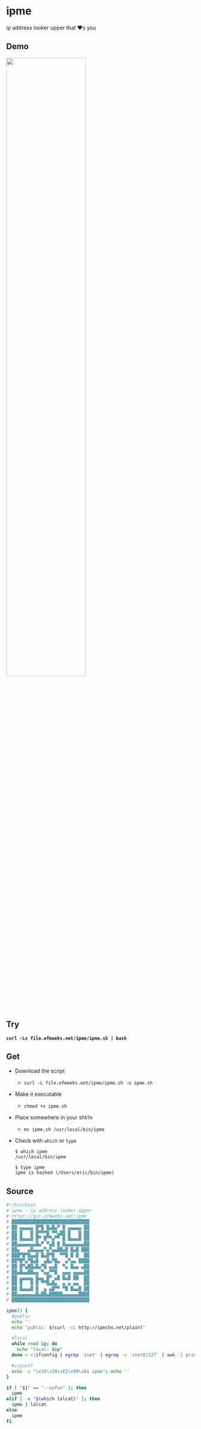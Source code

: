 <!--TOC-->

# ipme

ip address looker upper that &hearts;s you

## Demo
<a href="https://asciinema.org/a/q2fSmWLQLbt4gRf6700sutkMZ?t=5.5&autoplay=1&loop=1&speed=1.1&size=medium&cols=50&rows=15"><img src="https://asciinema.org/a/q2fSmWLQLbt4gRf6700sutkMZ.png" width="65%" target="_blank"></a>

## Try 
**`curl -Ls file.efmeeks.net/ipme/ipme.sh | bash`**

## Get

* Download the script
  * `curl -L file.efmeeks.net/ipme/ipme.sh -o ipme.sh`
* Make it executable
  * `chmod +x ipme.sh`
* Place somewhere in your `$PATH`
  * `mv ipme.sh /usr/local/bin/ipme`
* Check with `which` or `type`
    ```text
    $ which ipme
    /usr/local/bin/ipme
    ```

    ```text
    $ type ipme
    ipme is hashed (/Users/eric/bin/ipme)
    ```

## Source
```bash
#!/bin/bash
# ipme - ip address looker upper
# https://git.efmeeks.net/ipme
# █████████████████████████████
# ██ ▄▄▄▄▄ █▀█ █▄█▄▀ █ ▄▄▄▄▄ ██
# ██ █   █ █▀▀▀█ ▀▀▄██ █   █ ██
# ██ █▄▄▄█ █▀ █▀▀▄▀▀ █ █▄▄▄█ ██
# ██▄▄▄▄▄▄▄█▄▀ ▀▄█ █ █▄▄▄▄▄▄▄██
# ██▄   ▄█▄▄▄▄▀▄▀▄▄██▄█ █▄█ ███
# ███▀█▀█▄▄█ █▄█▀█  ▀▀█ █ █  ██
# ██▀█▀▄▀█▄█  ▄█▄▀█▄  ▄▀▄▄ ████
# ██ █▀▄██▄█▄▀█ ▄▄█  ▀▄ █▄▄ ▄██
# ██▄█▄▄██▄▄ ▀▄▄▀▀█  ▄▄▄ ▄▄▄▄██
# ██ ▄▄▄▄▄ █▄▄ █▀ ▄█ █▄█ ██  ██
# ██ █   █ █ ▀▀█▄█▄  ▄ ▄ ▄▄  ██
# ██ █▄▄▄█ █  ▄ ▄█▀▀ ▀█ █▄▄█ ██
# ██▄▄▄▄▄▄▄█▄██▄█████▄▄▄▄▄▄████
# █████████████████████████████

ipme() {
  #public
  echo ''
  echo "public: $(curl -sL http://ipecho.net/plain)"

  #local
  while read ip; do
    echo "local: $ip"
  done < <(ifconfig | egrep 'inet' | egrep -v 'inet6|127' | awk '{ print $2 }')

  #signoff
  echo -e "\x20\x20\xE2\x99\xA1 ipme"; echo ''
}

if [ "$1" == "--nofun" ]; then
  ipme
elif [ -x "$(which lolcat)" ]; then
  ipme | lolcat
else
  ipme
fi

```